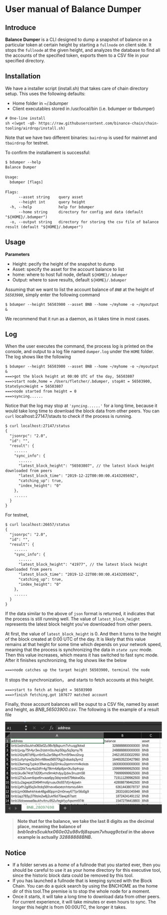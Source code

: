 # User manual of Balance Dumper

## Introduce

**Balance Dumper** is a CLI designed to dump a snapshot of balance on a particular token at certain height by starting a `fullnode` on client side. It stops the `fullnode` at the given height, and analyzes the database to find all the accounts of the specified token, exports them to a CSV file in your specified directory.

## Installation

We have a installer script (install.sh) that takes care of chain directory setup. This uses the following defaults:

* Home folder in ~/.bdumper
* Client executables stored in /usr/local/bin (i.e. bdumper or tbdumper)

```
# One-line install
sh <(wget -qO- https://raw.githubusercontent.com/binance-chain/chain-tooling/airdrop/install.sh)
```

Note that we have two different binaries: `bairdrop` is used for mainnet and `tbairdrop` for testnet.

To confirm the installament is successful:

```
$ bdumper --help
Balance Dumper

Usage:
  bdumper [flags]

Flags:
      --asset string    query asset 
      --height int      query height 
  -h, --help            help for bdumper
      --home string     directory for config and data (default "${HOME}/.bdumper")
  -o, --output string   directory for storing the csv file of balance result (default "${HOME}/.bdumper")
```

## Usage

**Parameters**

* Height: pecify the height of the snapshot to dump
* Asset: specify the asset for the account balance to list
* home: where to host full node, default `${HOME}/.bdumper`
* Output: where to save results, default `${HOME}/.bdumper`

Assuming that we want to list the account balance of *`BNB`* at the height of *`56503900`*, simply enter the following command

```
$ bdumper --height 56503900 --asset BNB --home ~/myhome -o ~/myoutput &
```

We recommend that it run as a daemon, as it takes time in most cases.

## Log

When the user executes the command, the process log is printed on the console, and output to a log file named `dumper.log` under the `HOME` folder. The log shows like the following

```
$ bdumper --height 56503900 --asset BNB --home ~/myhome -o ~/myoutput &
===>got the block height at 00:00 UTC of the day, 56503807
===>start node,home = /Users/fletcher/.bdumper, stopAt = 56503900, StateSyncHeight = 56503807
===>node started from height = 0
===>syncing......
```

Notice that the log may stop at *`'syncing......'`* for a long time, because it would take long time to download the block data from other peers. You can `curl` localhost:27147/stauts to check if the process is running.

```
$ curl localhost:27147/status
{
  "jsonrpc": "2.0",
  "id": "",
  "result": {
    ......
    "sync_info": {
      ......
      "latest_block_height": "56503807", // the latest block height downloaded from peers
      "latest_block_time": "2019-12-22T00:00:00.414320569Z",
      "catching_up": true,
      "index_height": "0"
    },
    ......
  }
}
```

For testnet, 
```
$ curl localhost:26657/status
{
  "jsonrpc": "2.0",
  "id": "",
  "result": {
    ......
    "sync_info": {
      ......
      "latest_block_height": "41977", // the latest block height downloaded from peers
      "latest_block_time": "2019-12-22T00:00:00.414320569Z",
      "catching_up": true,
      "index_height": "0"
    },
    ......
  }
}
```

If the data similar to the above of `json` format is returned, it indicates that the process is still running well. The value of `latest_block_height` represents the latest block height you've downloaded from other peers. 

At first, the value of `latest_block_height` is 0. And then it turns to the height of the block created at 0:00 UTC of the day. It is likely that this value remains at that height for some time which depends on your network speed, meaning that the process is synchronizing the data in *`state sync`* mode. Then this value increases, which means it has switched to fast sync mode. After it finishes synchronizing, the log shows like the below

```
===>node catches up the target height 56503900, terminal the node
```

It stops the synchronization， and starts to fetch accounts at this height.

```
===>start to fetch at height = 56503900
===>finish fetching,got 107677 matched account
```

Finally, those account balances will be ouput to a CSV file, named by asset and height, as *BNB_56503900.csv*. The following is the example of a result file

![BNB_56503900.csv](./assets/result_shot.png "BNB_56503900.csv")

>**Note that for the balance, we take the last 8 digits as the decimal place, meaning the balance of *bnb1edrs5cukhx060e02u98v9j8spum7vhuqg9ctxd* in the above example is actually *32888888BNB*.**

## Notice

- If a folder serves as a *home* of a fullnode that you started ever, then you should be careful to use it as your home directory for this executive tool, since the historic block data could be removed by this tool.
- If you has launched a fullnode that is keeping synced with the Block Chain. You can do a quick search by using the BNCHOME as the home dir of this tool.The premise is to stop the whole node for a moment.
- Once it starts, it will take a long time to download data from other peers. For current experience, it will take minutes or even hours to sync. The longer this height is from 00:00UTC, the longer it takes. 
